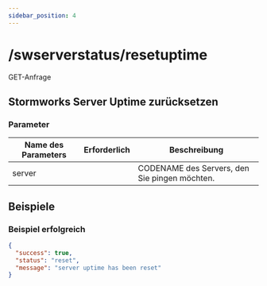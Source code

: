 ```yaml
---
sidebar_position: 4
---
```


# /swserverstatus/resetuptime

<span class="request-bubble request-post">GET-Anfrage</span>


## Stormworks Server Uptime zurücksetzen

### Parameter

| Name des Parameters |       Erforderlich        | Beschreibung                                  |
| ------------------- |:-------------------------:| --------------------------------------------- |
| server              | <i class="fas fa-fw fa-check-circle text-success"></i> | CODENAME des Servers, den Sie pingen möchten. |

## Beispiele
### Beispiel erfolgreich
```json
{
  "success": true,
  "status": "reset",
  "message": "server uptime has been reset"
}
```